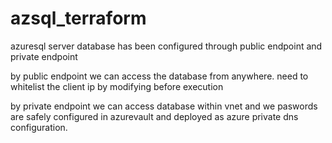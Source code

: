 # azsql_terraform

azuresql server database has been configured through public endpoint and private endpoint 

by public endpoint we can access the database from anywhere. need to whitelist the client ip by modifying before execution

by private endpoint we can access database within vnet and we paswords are safely configured in azurevault and deployed as azure private dns configuration.

